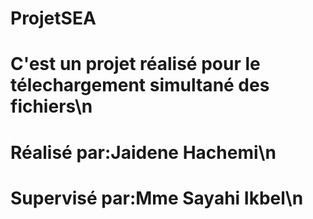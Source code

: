 # ProjetSEA
# C'est un projet réalisé pour le télechargement simultané des fichiers\n
# Réalisé par:Jaidene Hachemi\n
# Supervisé par:Mme Sayahi Ikbel\n
